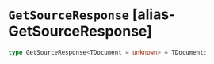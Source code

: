 # `GetSourceResponse` [alias-GetSourceResponse]
```typescript
type GetSourceResponse<TDocument = unknown> = TDocument;
```
